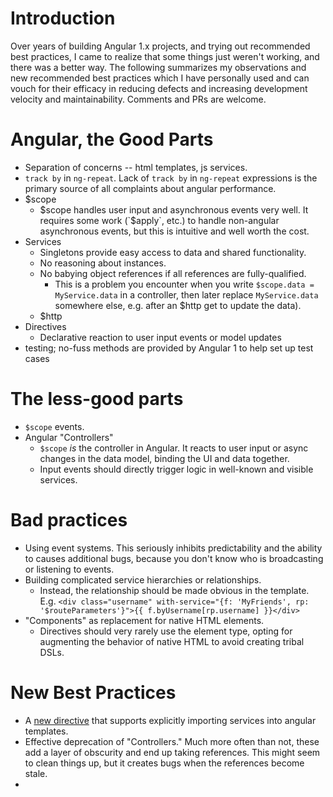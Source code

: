 # Introduction

Over years of building Angular 1.x projects, and trying out recommended best
practices, I came to realize that some things just weren't working, and there
was a better way. The following summarizes my observations and new recommended
best practices which I have personally used and can vouch for their efficacy in
reducing defects and increasing development velocity and maintainability.
Comments and PRs are welcome.

# Angular, the Good Parts
- Separation of concerns -- html templates, js services.
- `track by` in `ng-repeat`. Lack of `track by` in `ng-repeat` expressions is
  the primary source of all complaints about angular performance.
- $scope
  - $scope handles user input and asynchronous events very well. It requires
    some work (`$apply`, etc.) to handle non-angular asynchronous events, but
    this is intuitive and well worth the cost.
- Services
  - Singletons provide easy access to data and shared functionality.
  - No reasoning about instances.
  - No babying object references if all references are fully-qualified. 
    - This is a problem you encounter when you write `$scope.data = MyService.data`
      in a controller, then later replace `MyService.data` somewhere else, e.g.
      after an $http get to update the data).
  - $http
- Directives
  - Declarative reaction to user input events or model updates
- testing; no-fuss methods are provided by Angular 1 to help set up test cases

# The less-good parts
- `$scope` events.
- Angular "Controllers"
  - `$scope` *is* the controller in Angular. It reacts to user input or async
    changes in the data model, binding the UI and data together.
  - Input events should directly trigger logic in well-known and visible
    services.

# Bad practices
- Using event systems. This seriously inhibits predictability and the ability to
    causes additional bugs, because you don't know who is broadcasting or
    listening to events.
- Building complicated service hierarchies or relationships.
  - Instead, the relationship should be made obvious in the template. E.g.
      `<div class="username" with-service="{f: 'MyFriends', rp: '$routeParameters'}">{{ f.byUsername[rp.username] }}</div>`
- "Components" as replacement for native HTML elements.
  - Directives should very rarely use the element type, opting for augmenting
      the behavior of native HTML to avoid creating tribal DSLs.

# New Best Practices
- A [new
    directive](https://andrewstuart.github.io/ng-a11y/#/api/ng-a11y.directive:withService)
    that supports explicitly importing services into angular templates.
- Effective deprecation of "Controllers." Much more often than not, these add a
    layer of obscurity and end up taking references. This might seem to clean
    things up, but it creates bugs when the references become stale.
- 
